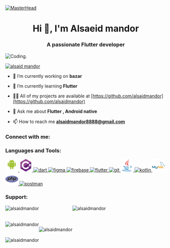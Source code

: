 [![MasterHead](https://1.bp.blogspot.com/-7A4WynwLsMw/XbBpCXG8fHI/AAAAAAAAMt4/uOa1bpLskYgrwGbllhSu2SDj_Mig8SXJQCLcBGAsYHQ/s1600/2000_600px.gif)]()
<h1 align="center">Hi 👋, I'm Alsaeid mandor</h1>
<h3 align="center">A passionate Flutter developer</h3>
<img src="[https://user-images.githubusercontent.com/74038190/225813708-98b745f2-7d22-48cf-9150-083f1b00d6c9.gif](https://user-images.githubusercontent.com/74038190/212749695-a6817c5a-a794-462b-afca-1b5ce7dd5e63.gif)" alt="Coding." width="600" align="center" ">
<p align="left"> <a href="https://github.com/ryo-ma/github-profile-trophy"><img src="https://github-profile-trophy.vercel.app/?username=alsaidmandor" alt="alsaid mandor" /></a> </p>

- 🔭 I’m currently working on **bazar**

- 🌱 I’m currently learning **Flutter**

- 👨‍💻 All of my projects are available at [https://github.com/alsaidmandor](https://github.com/alsaidmandor)

- 💬 Ask me about **Flutter , Android native**

- 📫 How to reach me **alsaidmandor8888@gmail.com**

<h3 align="left">Connect with me:</h3>
<p align="left">
</p>

<h3 align="left">Languages and Tools:</h3>
<p align="left"> <a href="https://developer.android.com" target="_blank" rel="noreferrer"> <img src="https://raw.githubusercontent.com/devicons/devicon/master/icons/android/android-original-wordmark.svg" alt="android" width="40" height="40"/> </a> <a href="https://www.w3schools.com/cs/" target="_blank" rel="noreferrer"> <img src="https://raw.githubusercontent.com/devicons/devicon/master/icons/csharp/csharp-original.svg" alt="csharp" width="40" height="40"/> </a> <a href="https://dart.dev" target="_blank" rel="noreferrer"> <img src="https://www.vectorlogo.zone/logos/dartlang/dartlang-icon.svg" alt="dart" width="40" height="40"/> </a> <a href="https://www.figma.com/" target="_blank" rel="noreferrer"> <img src="https://www.vectorlogo.zone/logos/figma/figma-icon.svg" alt="figma" width="40" height="40"/> </a> <a href="https://firebase.google.com/" target="_blank" rel="noreferrer"> <img src="https://www.vectorlogo.zone/logos/firebase/firebase-icon.svg" alt="firebase" width="40" height="40"/> </a> <a href="https://flutter.dev" target="_blank" rel="noreferrer"> <img src="https://www.vectorlogo.zone/logos/flutterio/flutterio-icon.svg" alt="flutter" width="40" height="40"/> </a> <a href="https://git-scm.com/" target="_blank" rel="noreferrer"> <img src="https://www.vectorlogo.zone/logos/git-scm/git-scm-icon.svg" alt="git" width="40" height="40"/> </a> <a href="https://www.java.com" target="_blank" rel="noreferrer"> <img src="https://raw.githubusercontent.com/devicons/devicon/master/icons/java/java-original.svg" alt="java" width="40" height="40"/> </a> <a href="https://kotlinlang.org" target="_blank" rel="noreferrer"> <img src="https://www.vectorlogo.zone/logos/kotlinlang/kotlinlang-icon.svg" alt="kotlin" width="40" height="40"/> </a> <a href="https://www.mysql.com/" target="_blank" rel="noreferrer"> <img src="https://raw.githubusercontent.com/devicons/devicon/master/icons/mysql/mysql-original-wordmark.svg" alt="mysql" width="40" height="40"/> </a> <a href="https://www.php.net" target="_blank" rel="noreferrer"> <img src="https://raw.githubusercontent.com/devicons/devicon/master/icons/php/php-original.svg" alt="php" width="40" height="40"/> </a> <a href="https://postman.com" target="_blank" rel="noreferrer"> <img src="https://www.vectorlogo.zone/logos/getpostman/getpostman-icon.svg" alt="postman" width="40" height="40"/> </a> </p>

<h3 align="left">Support:</h3>
<p><a href="https://www.buymeacoffee.com/alsaidmandor"> <img align="left" src="https://cdn.buymeacoffee.com/buttons/v2/default-yellow.png" height="50" width="210" alt="alsaidmandor" /></a><a href="https://ko-fi.com/alsaidmandor"> <img align="left" src="https://cdn.ko-fi.com/cdn/kofi3.png?v=3" height="50" width="210" alt="alsaidmandor" /></a></p><br><br>

<p><img align="left" src="https://github-readme-stats.vercel.app/api/top-langs?username=alsaidmandor&show_icons=true&locale=en&layout=compact" alt="alsaidmandor" /></p>

<p>&nbsp;<img align="center" src="https://github-readme-stats.vercel.app/api?username=alsaidmandor&show_icons=true&locale=en" alt="alsaidmandor" /></p>

<p><img align="center" src="https://github-readme-streak-stats.herokuapp.com/?user=alsaidmandor&" alt="alsaidmandor" /></p>


